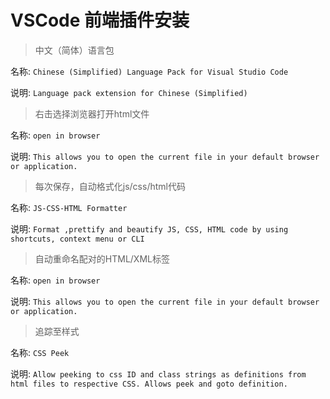 # VSCode 前端插件安装

> 中文（简体）语言包

名称: `Chinese (Simplified) Language Pack for Visual Studio Code`

说明: `Language pack extension for Chinese (Simplified)`

> 右击选择浏览器打开html文件

名称: `open in browser`

说明: `This allows you to open the current file in your default browser or application.`

> 每次保存，自动格式化js/css/html代码

名称: `JS-CSS-HTML Formatter`

说明: `Format ,prettify and beautify JS, CSS, HTML code by using shortcuts, context menu or CLI`

> 自动重命名配对的HTML/XML标签

名称: `open in browser`

说明: `This allows you to open the current file in your default browser or application.`

> 追踪至样式

名称: `CSS Peek`

说明: `Allow peeking to css ID and class strings as definitions from html files to respective CSS. Allows peek and goto definition.`
